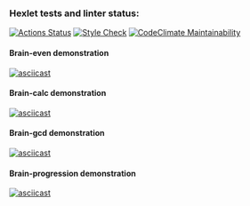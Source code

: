 ### Hexlet tests and linter status:
[![Actions Status](https://github.com/RiaRiver/frontend-project-lvl1/workflows/hexlet-check/badge.svg)](https://github.com/RiaRiver/frontend-project-lvl1/actions)
[![Style Check](https://github.com/RiaRiver/frontend-project-lvl1/actions/workflows/style-check.yml/badge.svg)](https://github.com/RiaRiver/frontend-project-lvl1/actions/workflows/style-check.yml)
[![CodeClimate Maintainability](https://api.codeclimate.com/v1/badges/b799baf6bbb9ba189a80/maintainability)](https://codeclimate.com/github/RiaRiver/frontend-project-lvl1/maintainability)

#### Brain-even demonstration
[![asciicast](https://asciinema.org/a/Cj00bUm1GWmv6RTWNNkt7ASIS.svg)](https://asciinema.org/a/Cj00bUm1GWmv6RTWNNkt7ASIS)

#### Brain-calc demonstration
[![asciicast](https://asciinema.org/a/0qI5jQRqoHq0gBO9QAwTce0rN.svg)](https://asciinema.org/a/0qI5jQRqoHq0gBO9QAwTce0rN)

#### Brain-gcd demonstration
[![asciicast](https://asciinema.org/a/68udZQNCAbfESbMpIeqeFivpD.svg)](https://asciinema.org/a/68udZQNCAbfESbMpIeqeFivpD)

#### Brain-progression demonstration
[![asciicast](https://asciinema.org/a/ffZdb1I3nkmzl5nc1lvsHf9Ka.svg)](https://asciinema.org/a/ffZdb1I3nkmzl5nc1lvsHf9Ka)
